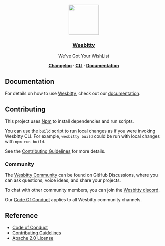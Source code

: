<p align="center">
  <a href="https://wesbitty.org">
    <img src="https://res.cloudinary.com/wesbitty/image/upload/v1681349717/brand/logo.png" height="96">
    <h3 align="center">Wesbitty</h3>
  </a>
</p>

<p align="center">
  We've Got Your WishList
</p>

<p align="center">
  <a href="https://wesbitty.org/brand/changelog"><strong>Changelog</strong></a> ·
  <a href="https://wesbitty.org/cli"><strong>CLI</strong></a> ·
  <a href="https://wesbitty.org/docs"><strong>Documentation</strong></a>
</p>

## Documentation

For details on how to use [Wesbitty](https://wesbitty.org), check out our [documentation](https://wesbitty.org/docs).

## Contributing

This project uses [Npm](https://npmjs.com/) to install dependencies and run scripts.

You can use the `build` script to run local changes as if you were invoking Wesbitty CLI. For example, `wesbitty build` could be run with local changes with `npm run build`.

See the [Contributing Guidelines](./CONTRIBUTING.md) for more details.

### Community

The [Wesbitty Community](https://github.com/wesbitty/wesbitty/discussions) can be found on GitHub Discussions, where you can ask questions, voice ideas, and share your projects.

To chat with other community members, you can join the [Wesbitty discord](https://discord.com).

Our [Code Of Conduct](https://github.com/wesbitty/wesbitty/blob/main/CODE_OF_CONDUCT.md) applies to all Wesbitty community channels.

## Reference

- [Code of Conduct](https://github.com/wesbitty/wesbitty/blob/main/CODE_OF_CONDUCT.md)
- [Contributing Guidelines](https://github.com/wesbitty/wesbitty/blob/main/CONTRIBUTING.md)
- [Apache 2.0 License](./LICENSE)
